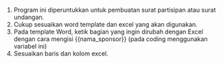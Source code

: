1. Program ini diperuntukkan untuk pembuatan surat partisipan atau surat undangan.
2. Cukup sesuaikan word template dan excel yang akan digunakan.
3. Pada template Word, ketik bagian yang ingin dirubah dengan Excel dengan cara mengisi {{nama_sponsor}} (pada coding menggunakan variabel ini)
4. Sesuaikan baris dan kolom excel. 
